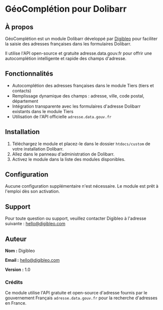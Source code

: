 # GéoComplétion pour Dolibarr

## À propos

GéoComplétion est un module Dolibarr développé par [Digibleo](https://digibleo.com) pour faciliter la saisie des adresses françaises dans les formulaires Dolibarr. 

Il utilise l'API open-source et gratuite adresse.data.gouv.fr pour offrir une autocomplétion intelligente et rapide des champs d'adresse.

## Fonctionnalités

- Autocomplétion des adresses françaises dans le module Tiers (tiers et contacts)
- Remplissage dynamique des champs : adresse, ville, code postal, département
- Intégration transparente avec les formulaires d'adresse Dolibarr existants dans le module Tiers
- Utilisation de l'API officielle `adresse.data.gouv.fr`

## Installation

1. Téléchargez le module et placez-le dans le dossier `htdocs/custom` de votre installation Dolibarr.
2. Allez dans le panneau d'administration de Dolibarr.
3. Activez le module dans la liste des modules disponibles.

## Configuration

Aucune configuration supplémentaire n'est nécessaire. Le module est prêt à l'emploi dès son activation.

## Support

Pour toute question ou support, veuillez contacter Digibleo à l'adresse suivante : hello@digibleo.com

## Auteur

**Nom :** Digibleo

**Email :** hello@digibleo.com

**Version :** 1.0

### Crédits
Ce module utilise l'API gratuite et open-source d'adresse fournis par le gouvernement Français `adresse.data.gouv.fr` pour la recherche d'adresses en France.

